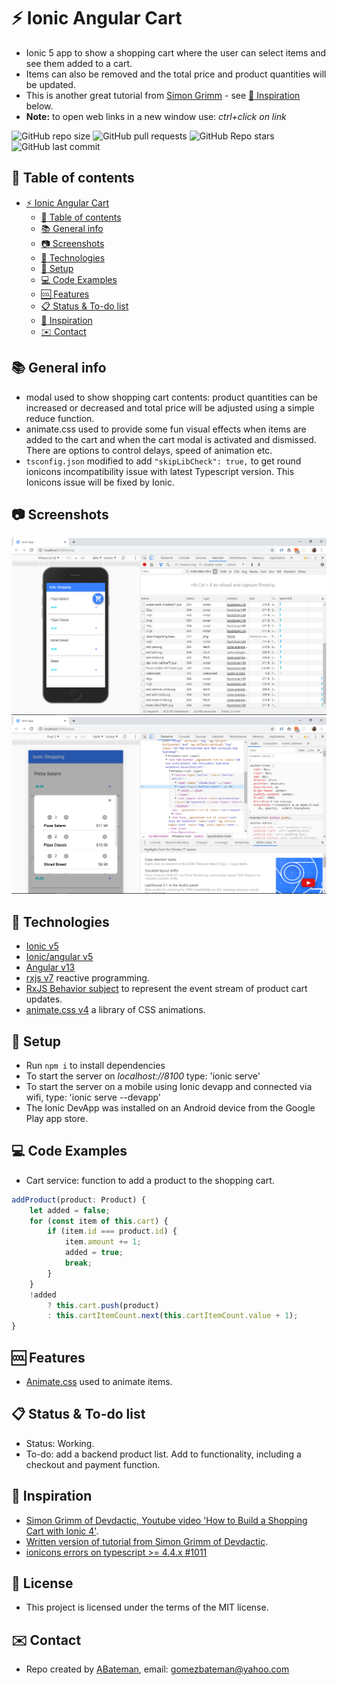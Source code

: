 # :zap: Ionic Angular Cart

* Ionic 5 app to show a shopping cart where the user can select items and see them added to a cart.
* Items can also be removed and the total price and product quantities will be updated.
* This is another great tutorial from [Simon Grimm](https://www.youtube.com/channel/UCZZPgUIorPao48a1tBYSDgg) - see [:clap: Inspiration](#clap-inspiration) below.
* **Note:** to open web links in a new window use: _ctrl+click on link_

![GitHub repo size](https://img.shields.io/github/repo-size/AndrewJBateman/ionic-angular-cart?style=plastic)
![GitHub pull requests](https://img.shields.io/github/issues-pr/AndrewJBateman/ionic-angular-cart?style=plastic)
![GitHub Repo stars](https://img.shields.io/github/stars/AndrewJBateman/ionic-angular-cart?style=plastic)
![GitHub last commit](https://img.shields.io/github/last-commit/AndrewJBateman/ionic-angular-cart?style=plastic)

## :page_facing_up: Table of contents

* [:zap: Ionic Angular Cart](#zap-ionic-angular-cart)
  * [:page_facing_up: Table of contents](#page_facing_up-table-of-contents)
  * [:books: General info](#books-general-info)
  * [:camera: Screenshots](#camera-screenshots)
  * [:signal_strength: Technologies](#signal_strength-technologies)
  * [:floppy_disk: Setup](#floppy_disk-setup)
  * [:computer: Code Examples](#computer-code-examples)
  * [:cool: Features](#cool-features)
  * [:clipboard: Status & To-do list](#clipboard-status--to-do-list)
  * [:clap: Inspiration](#clap-inspiration)
  * [:envelope: Contact](#envelope-contact)

## :books: General info

* modal used to show shopping cart contents: product quantities can be increased or decreased and total price will be adjusted using a simple reduce function.
* animate.css used to provide some fun visual effects when items are added to the cart and when the cart modal is activated and dismissed. There are options to control delays, speed of animation etc.
* `tsconfig.json` modified to add `"skipLibCheck": true,` to get round ionicons incompatibility issue with latest Typescript version. This Ionicons issue will be fixed by Ionic.

## :camera: Screenshots

![screenshot](./img/main-screen.png)
![screenshot](./img/cart.png)

## :signal_strength: Technologies

* [Ionic v5](https://ionicframework.com/)
* [Ionic/angular v5](https://ionicframework.com/)
* [Angular v13](https://angular.io/)
* [rxjs v7](https://angular.io/guide/rx-library) reactive programming.
* [RxJS Behavior subject](http://reactivex.io/rxjs/manual/overview.html#behaviorsubject) to represent the event stream of product cart updates.
* [animate.css v4](https://github.com/daneden/animate.css/) a library of CSS animations.

## :floppy_disk: Setup

* Run `npm i` to install dependencies
* To start the server on _localhost://8100_ type: 'ionic serve'
* To start the server on a mobile using Ionic devapp and connected via wifi, type: 'ionic serve --devapp'
* The Ionic DevApp was installed on an Android device from the Google Play app store.

## :computer: Code Examples

* Cart service: function to add a product to the shopping cart.

```typescript
addProduct(product: Product) {
	let added = false;
	for (const item of this.cart) {
		if (item.id === product.id) {
			item.amount += 1;
			added = true;
			break;
		}
	}
	!added
		? this.cart.push(product)
		: this.cartItemCount.next(this.cartItemCount.value + 1);
}
```

## :cool: Features

* [Animate.css](https://github.com/daneden/animate.css) used to animate items.

## :clipboard: Status & To-do list

* Status: Working.
* To-do: add a backend product list. Add to functionality, including a checkout and payment function.

## :clap: Inspiration

* [Simon Grimm of Devdactic, Youtube video 'How to Build a Shopping Cart with Ionic 4'](https://www.youtube.com/watch?v=ZFfVMBhJzVU).
* [Written version of tutorial from Simon Grimm of Devdactic](https://devdactic.com/shopping-cart-ionic-4/).
* [ionicons errors on typescript >= 4.4.x #1011](https://github.com/ionic-team/ionicons/issues/1011)

## :file_folder: License

* This project is licensed under the terms of the MIT license.

## :envelope: Contact

* Repo created by [ABateman](https://github.com/AndrewJBateman), email: gomezbateman@yahoo.com
